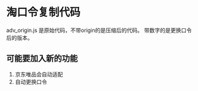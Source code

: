 # 淘口令复制代码

adv_origin.js 是原始代码，不带origin的是压缩后的代码。
带数字的是更换口令后的版本。

## 可能要加入新的功能

1. 京东唯品会自动适配
2. 自动更换口令